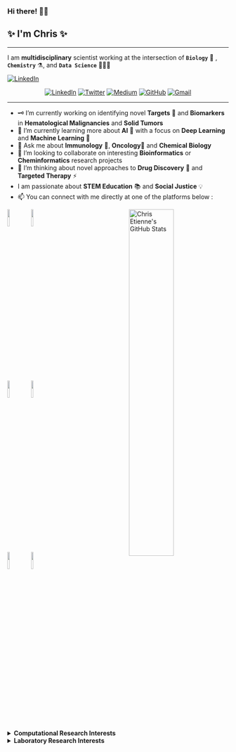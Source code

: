 <!--
**cetienn01/cetienn01** is a  _special_  repository because its `README.md` (this file) appears on your GitHub profile.
-->

### Hi there! 👋🏿

<!-- Introduction/Summary Section -->
✨ I'm **Chris** ✨
--
<hr>

I am **multidisciplinary** scientist working at the intersection of **`Biology`** 🧫 , **`Chemistry`** ⚗️, and **`Data Science`** 👨🏿‍💻

<!--
- website to create badge : https://shields.io/
- very nice tutorial to create badge : https://medium.com/@therafamartins/make-your-customized-badges-in-a-few-minutes-18e75475e271
-->

[![LinkedIn](http://img.shields.io/badge/LinkedIn-blue?style=flat&logo=linkedin)](https://www.linkedin.com/in/christian-etienne/)


<p align="center">
  <a href="https://www.linkedin.com/in/christian-etienne/"><img src="http://img.shields.io/badge/LinkedIn-blue?style=flat&logo=linkedin" alt="LinkedIn"></a>
  <a href="https://twitter.com/iamchrisetienne"><img src="https://img.shields.io/twitter/url?label=Twitter&style=social&url=https%3A%2F%2Ftwitter.com%2Fiamchrisetienne" alt="Twitter"></a>
  <a href="https://medium.com/@cetienn01"><img src="https://img.shields.io/badge/Medium-black?style=flatl&logo=medium" alt="Medium"></a>
  <a href="https://github.com/cetienn01"><img src="https://img.shields.io/badge/GitHub-000?style=flat&logo=Github&labelColor=white&logoColor=Black" alt="GitHub"></a>
  <a href="mailto:cetienn01@gmail.com"><img src="https://img.shields.io/badge/Gmail-red?style=flat&logo=Gmail&labelColor=white&link=mailto:cetienn01@gmail.com" alt="Gmail"></a>
</p>
<hr>

<!-- Activities/Interests Section -->
- 🗝 I’m currently working on identifying novel **Targets** 🎯 and **Biomarkers** in **Hematological Malignancies** and **Solid Tumors**
- 🔭 I’m currently learning more about **AI** 🚀 with a focus on **Deep Learning** and **Machine Learning** 🤖
- 💭 Ask me about **Immunology** 🧬, **Oncology**🔬 and **Chemical Biology**
- 🤝 I’m looking to collaborate on interesting **Bioinformatics** or **Cheminformatics** research projects
- 🤔 I’m thinking about novel approaches to **Drug Discovery** 💊 and **Targeted Therapy** ⚡
- I am passionate about **STEM Education** 📚 and **Social Justice** 💡
- 📫  You can connect with me directly at one of the platforms below :

<!--
[![LinkedIn](http://img.shields.io/badge/LinkedIn-blue?style=flat&logo=linkedin)](https://www.linkedin.com/in/christian-etienne/)
[![Medium](https://img.shields.io/badge/Medium-black?style=flatl&logo=medium)](https://medium.com/@cetienn01)
[![Gmail](https://img.shields.io/badge/Gmail-red?style=flat&logo=Gmail&labelColor=white&link=mailto:cetienn01@gmail.com)](mailto:cetienn01@gmail.com)
[![GitHub](https://img.shields.io/badge/GitHub-000?style=flat&logo=Github&labelColor=white&logoColor=Black)](https://github.com/cetienn01)
-->

<p>
  <a href="https://github-readme-stats.vercel.app/api?username=cetienn01&show_icons=true&theme=nightowl&count_private=true">
     <img width="45%" align="right" alt="Chris Etienne's GitHub Stats" src="https://github-readme-stats.vercel.app/api?username=cetienn01&show_icons=true&theme=nightowl&count_private=true" />
  </a>
  
  <!-- Programming Languages and Computational tools.
  **Be careful with the alignment.**
  You can use these sites to get logos: https://www.vectorlogo.zone or https://simpleicons.org/
  -->
  
  <code><img width="10%" src="https://www.vectorlogo.zone/logos/python/python-ar21.svg"></code>
  <code><img width="10%" src="https://www.vectorlogo.zone/logos/java/java-ar21.svg"></code>
  <br />
  <code><img width="10%" src="https://www.vectorlogo.zone/logos/pytorch/pytorch-ar21.svg"></code>
  <code><img width="10%" src="https://www.vectorlogo.zone/logos/tensorflow/tensorflow-ar21.svg"></code>
  <br />
  <code><img width="10%" src="https://www.vectorlogo.zone/logos/gnu_bash/gnu_bash-ar21.svg"></code>
  <code><img width="10%" src="https://www.vectorlogo.zone/logos/git-scm/git-scm-ar21.svg"></code>
</p>

<!-- Work / Research Section -->
<details>
  <summary><strong>Computational Research Interests</strong></summary>
  <br>
  
  - developing novel bioinformatics tools to investigate high-throughput genomics data to understand the mechanisms of diseases, with a particular interest in cancer
  - applying computational methods to study biological processes such as protein-protein interaction and protein-ligand binding to design the next generation of cell permeable and orally bioavailable macrocyclic drugs.
  - implementing machine learning algorithms to support classification and prediction of clinical outcomes using molecular features
  <br>
</details>

<details>
  <summary><strong>Laboratory Research Interests</strong></summary>
  <br>
  
  - ...
  - ...
  - ...
  <br>
</details>
